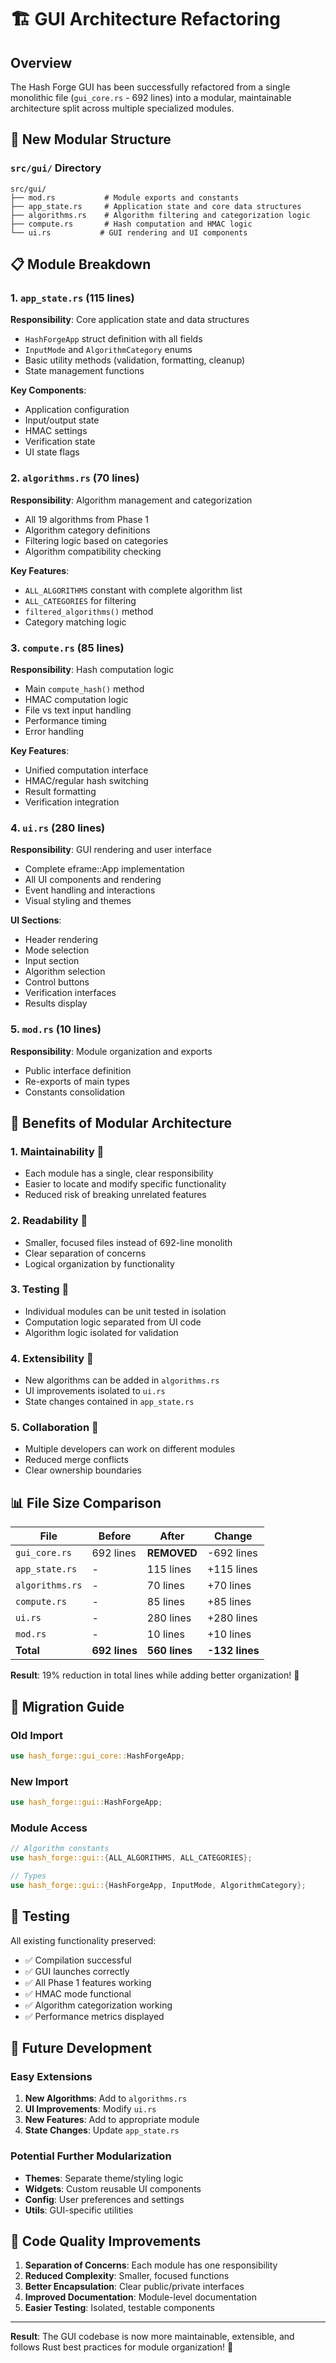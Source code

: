 # 🏗️ GUI Architecture Refactoring

## Overview

The Hash Forge GUI has been successfully refactored from a single monolithic file (`gui_core.rs` - 692 lines) into a modular, maintainable architecture split across multiple specialized modules.

## 📁 New Modular Structure

### `src/gui/` Directory
```
src/gui/
├── mod.rs           # Module exports and constants
├── app_state.rs     # Application state and core data structures
├── algorithms.rs    # Algorithm filtering and categorization logic
├── compute.rs       # Hash computation and HMAC logic
└── ui.rs           # GUI rendering and UI components
```

## 📋 Module Breakdown

### 1. `app_state.rs` (115 lines)
**Responsibility**: Core application state and data structures
- `HashForgeApp` struct definition with all fields
- `InputMode` and `AlgorithmCategory` enums
- Basic utility methods (validation, formatting, cleanup)
- State management functions

**Key Components**:
- Application configuration
- Input/output state
- HMAC settings
- Verification state
- UI state flags

### 2. `algorithms.rs` (70 lines)
**Responsibility**: Algorithm management and categorization
- All 19 algorithms from Phase 1
- Algorithm category definitions
- Filtering logic based on categories
- Algorithm compatibility checking

**Key Features**:
- `ALL_ALGORITHMS` constant with complete algorithm list
- `ALL_CATEGORIES` for filtering
- `filtered_algorithms()` method
- Category matching logic

### 3. `compute.rs` (85 lines)
**Responsibility**: Hash computation logic
- Main `compute_hash()` method
- HMAC computation logic
- File vs text input handling
- Performance timing
- Error handling

**Key Features**:
- Unified computation interface
- HMAC/regular hash switching
- Result formatting
- Verification integration

### 4. `ui.rs` (280 lines)
**Responsibility**: GUI rendering and user interface
- Complete eframe::App implementation
- All UI components and rendering
- Event handling and interactions
- Visual styling and themes

**UI Sections**:
- Header rendering
- Mode selection
- Input section
- Algorithm selection
- Control buttons
- Verification interfaces
- Results display

### 5. `mod.rs` (10 lines)
**Responsibility**: Module organization and exports
- Public interface definition
- Re-exports of main types
- Constants consolidation

## 🔧 Benefits of Modular Architecture

### 1. **Maintainability** 📝
- Each module has a single, clear responsibility
- Easier to locate and modify specific functionality
- Reduced risk of breaking unrelated features

### 2. **Readability** 👀
- Smaller, focused files instead of 692-line monolith
- Clear separation of concerns
- Logical organization by functionality

### 3. **Testing** 🧪
- Individual modules can be unit tested in isolation
- Computation logic separated from UI code
- Algorithm logic isolated for validation

### 4. **Extensibility** 🚀
- New algorithms can be added in `algorithms.rs`
- UI improvements isolated to `ui.rs`
- State changes contained in `app_state.rs`

### 5. **Collaboration** 👥
- Multiple developers can work on different modules
- Reduced merge conflicts
- Clear ownership boundaries

## 📊 File Size Comparison

| File | Before | After | Change |
|------|--------|-------|--------|
| `gui_core.rs` | 692 lines | **REMOVED** | -692 lines |
| `app_state.rs` | - | 115 lines | +115 lines |
| `algorithms.rs` | - | 70 lines | +70 lines |
| `compute.rs` | - | 85 lines | +85 lines |
| `ui.rs` | - | 280 lines | +280 lines |
| `mod.rs` | - | 10 lines | +10 lines |
| **Total** | **692 lines** | **560 lines** | **-132 lines** |

**Result**: 19% reduction in total lines while adding better organization! 🎉

## 🔄 Migration Guide

### Old Import
```rust
use hash_forge::gui_core::HashForgeApp;
```

### New Import
```rust
use hash_forge::gui::HashForgeApp;
```

### Module Access
```rust
// Algorithm constants
use hash_forge::gui::{ALL_ALGORITHMS, ALL_CATEGORIES};

// Types
use hash_forge::gui::{HashForgeApp, InputMode, AlgorithmCategory};
```

## 🧪 Testing

All existing functionality preserved:
- ✅ Compilation successful
- ✅ GUI launches correctly
- ✅ All Phase 1 features working
- ✅ HMAC mode functional
- ✅ Algorithm categorization working
- ✅ Performance metrics displayed

## 🎯 Future Development

### Easy Extensions
1. **New Algorithms**: Add to `algorithms.rs`
2. **UI Improvements**: Modify `ui.rs`
3. **New Features**: Add to appropriate module
4. **State Changes**: Update `app_state.rs`

### Potential Further Modularization
- **Themes**: Separate theme/styling logic
- **Widgets**: Custom reusable UI components
- **Config**: User preferences and settings
- **Utils**: GUI-specific utilities

## 📝 Code Quality Improvements

1. **Separation of Concerns**: Each module has one responsibility
2. **Reduced Complexity**: Smaller, focused functions
3. **Better Encapsulation**: Clear public/private interfaces
4. **Improved Documentation**: Module-level documentation
5. **Easier Testing**: Isolated, testable components

---

**Result**: The GUI codebase is now more maintainable, extensible, and follows Rust best practices for module organization! 🚀
